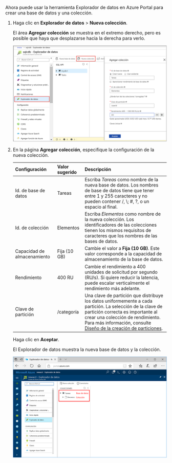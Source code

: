 Ahora puede usar la herramienta Explorador de datos en Azure Portal para crear una base de datos y una colección. 

1. Haga clic en **Explorador de datos** > **Nueva colección**. 
    
    El área **Agregar colección** se muestra en el extremo derecho, pero es posible que haya que desplazarse hacia la derecha para verlo.

    ![Hoja Agregar colección del Explorador de datos de Azure Portal](./media/cosmos-db-create-collection/azure-cosmosdb-data-explorer.png)

2. En la página **Agregar colección**, especifique la configuración de la nueva colección.

    Configuración|Valor sugerido|Descripción
    ---|---|---
    Id. de base de datos|Tareas|Escriba *Tareas* como nombre de la nueva base de datos. Los nombres de base de datos tiene que tener entre 1 y 255 caracteres y no pueden contener /, \\; #, ?, o un espacio al final.
    Id. de colección|Elementos|Escriba *Elementos* como nombre de la nueva colección. Los identificadores de las colecciones tienen los mismos requisitos de caracteres que los nombres de las bases de datos.
    Capacidad de almacenamiento| Fija (10 GB)|Cambie el valor a **Fija (10 GB)**. Este valor corresponde a la capacidad de almacenamiento de la base de datos.
    Rendimiento|400 RU|Cambie el rendimiento a 400 unidades de solicitud por segundo (RU/s). Si quiere reducir la latencia, puede escalar verticalmente el rendimiento más adelante.
    Clave de partición|/categoría|Una clave de partición que distribuye los datos uniformemente a cada partición. La selección de la clave de partición correcta es importante al crear una colección de rendimiento. Para más información, consulte [Diseño de la creación de particiones](../articles/cosmos-db/partition-data.md#designing-for-partitioning).

    Haga clic en **Aceptar**.

    El Explorador de datos muestra la nueva base de datos y la colección.

    ![El Explorador de datos de Azure Portal mostrando la nueva base de datos y la colección](./media/cosmos-db-create-collection/azure-cosmos-db-new-collection.png)